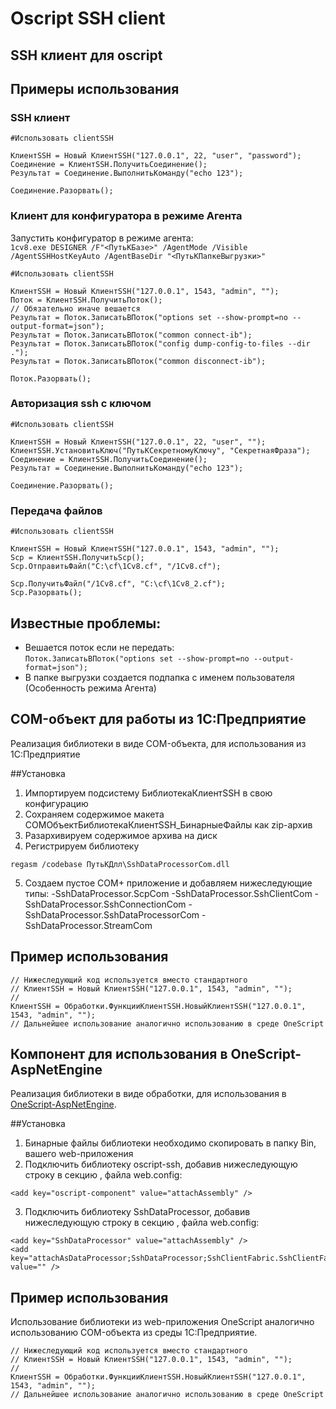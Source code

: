 # Oscript SSH client 

## SSH клиент для oscript

## Примеры использования
### SSH клиент

```bsl
#Использовать clientSSH
    
КлиентSSH = Новый КлиентSSH("127.0.0.1", 22, "user", "password");
Соединение = КлиентSSH.ПолучитьСоединение();
Результат = Соединение.ВыполнитьКоманду("echo 123");   
    
Соединение.Разорвать();

```

### Клиент для конфигуратора в режиме Агента 

Запустить конфигуратор в режиме агента:  
`
1cv8.exe DESIGNER /F"<ПутьКБазе>" /AgentMode /Visible /AgentSSHHostKeyAuto /AgentBaseDir "<ПутьКПапкеВыгрузки>"
`


```bsl
#Использовать clientSSH

КлиентSSH = Новый КлиентSSH("127.0.0.1", 1543, "admin", "");
Поток = КлиентSSH.ПолучитьПоток();
// Обязательно иначе вешается
Результат = Поток.ЗаписатьВПоток("options set --show-prompt=no --output-format=json");
Результат = Поток.ЗаписатьВПоток("common connect-ib");
Результат = Поток.ЗаписатьВПоток("config dump-config-to-files --dir .");
Результат = Поток.ЗаписатьВПоток("common disconnect-ib");

Поток.Разорвать();

```


### Авторизация ssh с ключом

```bsl
#Использовать clientSSH
    
КлиентSSH = Новый КлиентSSH("127.0.0.1", 22, "user", "");
КлиентSSH.УстановитьКлюч("ПутьКСекретномуКлючу", "СекретнаяФраза");
Соединение = КлиентSSH.ПолучитьСоединение();
Результат = Соединение.ВыполнитьКоманду("echo 123");   
    
Соединение.Разорвать();

```

### Передача файлов

```bsl
#Использовать clientSSH
    
КлиентSSH = Новый КлиентSSH("127.0.0.1", 1543, "admin", "");
Scp = КлиентSSH.ПолучитьScp();
Scp.ОтправитьФайл("C:\cf\1Cv8.cf", "/1Cv8.cf");

Scp.ПолучитьФайл("/1Cv8.cf", "C:\cf\1Cv8_2.cf");
Scp.Разорвать();

```





## Известные проблемы:
* Вешается поток если не передать:  
 `Поток.ЗаписатьВПоток("options set --show-prompt=no --output-format=json");`  
 * В папке выгрузки создается подпапка с именем пользователя (Особенность режима Агента)

## COM-объект для работы из 1С:Предприятие

Реализация библиотеки в виде COM-объекта, для использования из 1С:Предприятие

##Установка

1. Импортируем подсистему БиблиотекаКлиентSSH в свою конфигурацию
2. Сохраняем содержимое макета COMОбъектБиблиотекаКлиентSSH_БинарныеФайлы как zip-архив
3. Разархивируем содержимое архива на диск
4. Регистрируем библиотеку

```
regasm /codebase ПутьКДлл\SshDataProcessorCom.dll
```

5. Создаем пустое COM+ приложение и добавляем нижеследующие типы:
-SshDataProcessor.ScpCom
-SshDataProcessor.SshClientCom
-SshDataProcessor.SshConnectionCom
-SshDataProcessor.SshDataProcessorCom
-SshDataProcessor.StreamCom

## Пример использования

```1C
// Нижеследующий код используется вместо стандартного
// КлиентSSH = Новый КлиентSSH("127.0.0.1", 1543, "admin", "");
//
КлиентSSH = Обработки.ФункцииКлиентSSH.НовыйКлиентSSH("127.0.0.1", 1543, "admin", "");
// Дальнейшее использование аналогично использованию в среде OneScript
```

## Компонент для использования в OneScript-AspNetEngine

Реализация библиотеки в виде обработки, для использования в [OneScript-AspNetEngine]("https://github.com/jdeshin/OneScript-AspNetEngine").

##Установка

1. Бинарные файлы библиотеки необходимо скопировать в папку Bin, вашего web-приложения
2. Подключить библиотеку oscript-ssh, добавив нижеследующую строку в секцию <appSettings>, файла web.config:

```
<add key="oscript-component" value="attachAssembly" />
```
3. Подключить библиотеку SshDataProcessor, добавив нижеследующую строку в секцию <appSettings>, файла web.config:
    
```
<add key="SshDataProcessor" value="attachAssembly" />
<add key="attachAsDataProcessor;SshDataProcessor;SshClientFabric.SshClientFabricDataProcessorManager" value="" />
```

## Пример использования

Использование библиотеки из web-приложения OneScript аналогично использованию COM-объекта из среды 1С:Предприятие.

```1C
// Нижеследующий код используется вместо стандартного
// КлиентSSH = Новый КлиентSSH("127.0.0.1", 1543, "admin", "");
//
КлиентSSH = Обработки.ФункцииКлиентSSH.НовыйКлиентSSH("127.0.0.1", 1543, "admin", "");
// Дальнейшее использование аналогично использованию в среде OneScript
```
